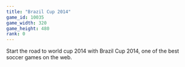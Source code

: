 ```yaml
---
title: "Brazil Cup 2014"
game_id: 10035
game_width: 320
game_height: 480
rank: 0
---
```

Start the road to world cup 2014 with Brazil Cup 2014, one of the best soccer games on the web.